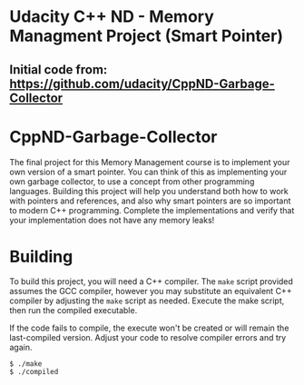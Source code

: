 # Udacity C++ ND - Memory Managment Project (Smart Pointer)
## Initial code from: https://github.com/udacity/CppND-Garbage-Collector


# CppND-Garbage-Collector
The final project for this Memory Management course is to implement your own
version of a smart pointer. You can think of this as implementing your own
garbage collector, to use a concept from other programming languages. Building
this project will help you understand both how to work with pointers and
references, and also why smart pointers are so important to modern C++
programming. Complete the implementations and verify that your implementation
does not have any memory leaks!

# Building
To build this project, you will need a C++ compiler. The `make` script provided
assumes the GCC compiler, however you may substitute an equivalent C++ compiler
by adjusting the `make` script as needed. Execute the make script, then run the
compiled executable.

If the code fails to compile, the execute won't be created or will remain the
last-compiled version. Adjust your code to resolve compiler errors and try again.

``` shell
$ ./make
$ ./compiled
```

